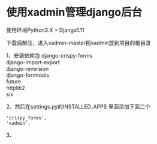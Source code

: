 使用xadmin管理django后台
=

使用环境Python3.X + Django1.11

下载后解压，进入xadmin-master把xadmin放到项目的根目录

1、安装依赖包
django-crispy-forms<br>
django-import-export<br>
django-reversion<br>
django-formtools<br>
future<br>
httplib2<br>
six<br>

2、然后在settings.py的INSTALLED_APPS 里面添加下面二个

    'crispy_forms',
    'xadmin',
3、
